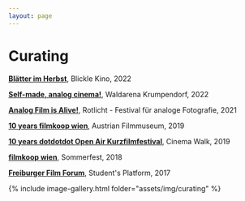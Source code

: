 ```yaml
---
layout: page
---
```

# Curating

<strong><a href="" target="_blank">Blätter im Herbst</a></strong>, Blickle Kino, 2022<br>

<strong><a href="" target="_blank">Self-made, analog cinema!</a></strong>, Waldarena Krumpendorf, 2022

<strong><a href="https://www.rotlicht-festival.at/" rel="noopener noreferrer" target="_blank">Analog Film is Alive!</a></strong>, Rotlicht - Festival für analoge Fotografie, 2021 

<strong><a href="https://www.filmmuseum.at/kinoprogramm/schiene?schienen_id=1571968231436" rel="noopener noreferrer" target="_blank">10 years filmkoop wien</a></strong>, Austrian Filmmuseum, 2019<br>

<strong><a href="https://www.filmkoopwien.at/de/10-jahre-dotdotdot-open-air-kurzfilmfestival-10-jahre-filmkoop-wien/" rel="noopener noreferrer" target="_blank">10 years dotdotdot Open Air Kurzfilmfestival</a></strong>, Cinema Walk, 2019<br>

<strong><a href="https://www.filmkoopwien.at/de/filmkoop-wien-spaetsommerfest/" rel="noopener noreferrer" target="_blank">filmkoop wien</a></strong>, Sommerfest, 2018<br>

<strong><a href="https://www.freiburger-filmforum.de/archiv/programm-2017/" rel="noopener noreferrer" target="_blank">Freiburger Film Forum</a></strong>, Student's Platform, 2017<br>

{% include image-gallery.html folder="assets/img/curating" %}

<!--
<ul>
{% for image in site.static_files %}
    {% if image.path contains 'assets/img/curating' %}
<a class="img" href="{{ image.path }}"><img title="" src="{{ image.path }}"/></a>
    {% endif %}
{% endfor %}
</ul>
-->